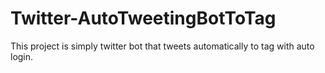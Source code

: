 # Twitter-AutoTweetingBotToTag
This project is simply twitter bot that tweets automatically to tag with auto login.
